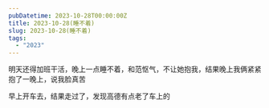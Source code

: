 ```yaml
---
pubDatetime: 2023-10-28T00:00:00Z
title: 2023-10-28(睡不着)
slug: 2023-10-28(睡不着)
tags:
  - "2023"
---
```


明天还得加班干活，晚上一点睡不着，和范怄气，不让她抱我，结果晚上我俩紧紧抱了一晚上，说我脸真苦

早上开车去，结果走过了，发现高德有点老了车上的
